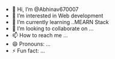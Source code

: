 - 👋 Hi, I’m @Abhinav670007
- 👀 I’m interested in Web development
- 🌱 I’m currently learning ..MEARN Stack
- 💞️ I’m looking to collaborate on ...
- 📫 How to reach me ...
- 😄 Pronouns: ...
- ⚡ Fun fact: ...

<!---
Abhinav670007/Abhinav670007 is a ✨ special ✨ repository because its `README.md` (this file) appears on your GitHub profile.
You can click the Preview link to take a look at your changes.
--->

